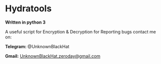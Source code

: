 # Hydratools
**Written in python 3** 

A useful script for Encryption & Decryption
for Reporting bugs contact me on:

**Telegram:** @UnknownBlackHat

**Gmail:** UnknownBlackHat.zeroday@gmail.com
